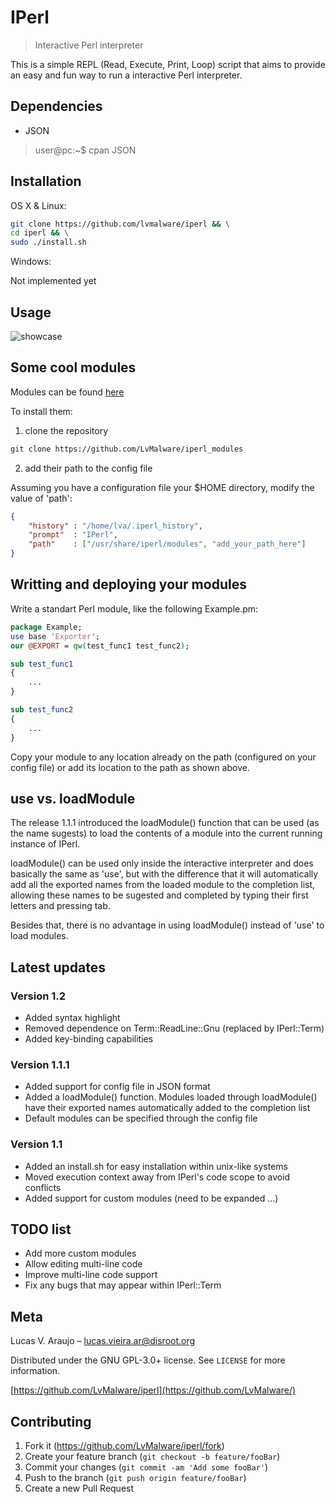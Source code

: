 # IPerl
> Interactive Perl interpreter

This is a simple REPL (Read, Execute, Print, Loop) script that aims to provide an easy and fun way to run a interactive Perl interpreter.

## Dependencies
- JSON
> user@pc:~$ cpan JSON

## Installation

OS X & Linux:

```bash
git clone https://github.com/lvmalware/iperl && \
cd iperl && \
sudo ./install.sh
```

Windows:

Not implemented yet

## Usage

![showcase](https://user-images.githubusercontent.com/37661824/127003333-e0479afc-92b7-4b51-a8d0-1f3c1133f0b9.gif)


## Some cool modules

Modules can be found [here](https://github.com/LvMalware/iperl_modules)

To install them:

1. clone the repository

```bash
git clone https://github.com/LvMalware/iperl_modules
```

2. add their path to the config file

Assuming you have a configuration file your $HOME directory, modify the value of 'path':

```JSON
{
    "history" : "/home/lva/.iperl_history",
    "prompt"  : "IPerl",
    "path"    : ["/usr/share/iperl/modules", "add_your_path_here"]
}

```

## Writting and deploying your modules

Write a standart Perl module, like the following Example.pm:

```perl
package Example;
use base 'Exporter';
our @EXPORT = qw(test_func1 test_func2);

sub test_func1
{
    ...
}

sub test_func2
{
    ...
}
```

Copy your module to any location already on the path (configured on your config file) or add its location to the path as shown above.

## use vs. loadModule

The release 1.1.1 introduced the loadModule() function that can be used (as the name sugests) to load the contents of a module into the current running instance of IPerl.

loadModule() can be used only inside the interactive interpreter and does basically the same as 'use', but with the difference that it will automatically add all the exported names from the loaded module to the completion list, allowing these names to be sugested and completed by typing their first letters and pressing tab.

Besides that, there is no advantage in using loadModule() instead of 'use' to load modules.

## Latest updates

### Version 1.2
- Added syntax highlight
- Removed dependence on Term::ReadLine::Gnu (replaced by IPerl::Term)
- Added key-binding capabilities

### Version 1.1.1
- Added support for config file in JSON format
- Added a loadModule() function. Modules loaded through loadModule() have their exported names automatically added to the completion list
- Default modules can be specified through the config file

### Version 1.1
- Added an install.sh for easy installation within unix-like systems
- Moved execution context away from IPerl's code scope to avoid conflicts
- Added support for custom modules (need to be expanded ...)

## TODO list

- Add more custom modules
- Allow editing multi-line code
- Improve multi-line code support
- Fix any bugs that may appear within IPerl::Term

## Meta

Lucas V. Araujo – lucas.vieira.ar@disroot.org

Distributed under the GNU GPL-3.0+ license. See ``LICENSE`` for more information.

[https://github.com/LvMalware/iperl](https://github.com/LvMalware/)

## Contributing

1. Fork it (<https://github.com/LvMalware/iperl/fork>)
2. Create your feature branch (`git checkout -b feature/fooBar`)
3. Commit your changes (`git commit -am 'Add some fooBar'`)
4. Push to the branch (`git push origin feature/fooBar`)
5. Create a new Pull Request
